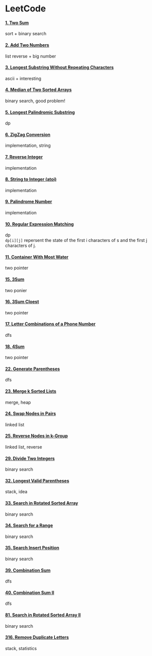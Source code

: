 LeetCode
====

#### [1. Two Sum](https://leetcode.com/problems/two-sum/)  
sort + binary search  


#### [2. Add Two Numbers](https://leetcode.com/problems/add-two-numbers/)  
list reverse + big number


#### [3. Longest Substring Without Repeating Characters](https://leetcode.com/problems/longest-substring-without-repeating-characters/)  
ascii + interesting

#### [4. Median of Two Sorted Arrays](https://leetcode.com/problems/median-of-two-sorted-arrays/)
binary search, good problem!

#### [5. Longest Palindromic Substring](https://leetcode.com/problems/longest-palindromic-substring/)  
dp

#### [6. ZigZag Conversion](https://leetcode.com/problems/zigzag-conversion/)
implementation, string

#### [7. Reverse Integer](https://leetcode.com/problems/reverse-integer/)
implementation

#### [8. String to Integer (atoi)](https://leetcode.com/problems/string-to-integer-atoi/)
implementation

#### [9. Palindrome Number](https://leetcode.com/problems/palindrome-number/)
implementation

#### [10. Regular Expression Matching](https://leetcode.com/problems/regular-expression-matching/)  
dp   
`dp[i][j]` repersent the state of the first i characters of s and the first j characters of j.   

#### [11. Container With Most Water](https://leetcode.com/problems/container-with-most-water/)  
two pointer  

#### [15. 3Sum](https://leetcode.com/problems/3sum/)  
two ponier  

#### [16. 3Sum Cloest](https://leetcode.com/problems/3sum-closest/)  
two pointer  

#### [17. Letter Combinations of a Phone Number](https://leetcode.com/problems/letter-combinations-of-a-phone-number/)  
dfs  

#### [18. 4Sum](https://leetcode.com/problems/4sum/)  
two pointer  

#### [22. Generate Parentheses](https://leetcode.com/problems/generate-parentheses/)  
dfs  

#### [23. Merge k Sorted Lists](https://leetcode.com/problems/merge-k-sorted-lists/)  
merge, heap  

#### [24. Swap Nodes in Pairs](https://leetcode.com/problems/swap-nodes-in-pairs/)  
linked list  

#### [25. Reverse Nodes in k-Group](https://leetcode.com/problems/reverse-nodes-in-k-group/)  
linked list, reverse  

#### [29. Divide Two Integers](https://leetcode.com/problems/divide-two-integers/)  
binary search  

#### [32. Longest Valid Parentheses](https://leetcode.com/problems/longest-valid-parentheses/)  
stack, idea  

#### [33. Search in Rotated Sorted Array](https://leetcode.com/problems/search-in-rotated-sorted-array/)  
binary search    

#### [34. Search for a Range](https://leetcode.com/problems/search-for-a-range/)  
binary search  

#### [35. Search Insert Position](https://leetcode.com/problems/search-insert-position/)  
binary search  

#### [39. Combination Sum](https://leetcode.com/problems/combination-sum/)  
dfs  

#### [40. Combination Sum II](https://leetcode.com/problems/combination-sum-ii/)  
dfs  

#### [81. Search in Rotated Sorted Array II](https://leetcode.com/problems/search-in-rotated-sorted-array-ii/)  
binary search  

#### [316. Remove Duplicate Letters](https://leetcode.com/problems/remove-duplicate-letters/)  
stack, statistics  
